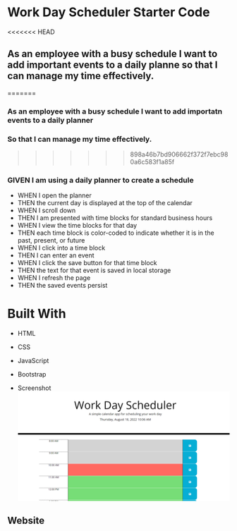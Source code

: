 # Work Day Scheduler Starter Code

<<<<<<< HEAD
## As an employee with a busy schedule I want to add important events to a daily planne so that I can manage my time effectively.
=======
### As an employee with a busy schedule I want to add importatn events to a daily planner
### So that I can manage my time effectively.
>>>>>>> 898a46b7bd906662f372f7ebc980a6c583f1a85f

### GIVEN I am using a daily planner to create a schedule
* WHEN I open the planner
* THEN the current day is displayed at the top of the calendar
* WHEN I scroll down
* THEN I am presented with time blocks for standard business hours
* WHEN I view the time blocks for that day
* THEN each time block is color-coded to indicate whether it is in the past, present, or future
* WHEN I click into a time block
* THEN I can enter an event
* WHEN I click the save button for that time block
* THEN the text for that event is saved in local storage
* WHEN I refresh the page 
* THEN the saved events persist

# Built With
* HTML
* CSS
* JavaScript
* Bootstrap


* Screenshot 
![ScreenShot](/assets/Screenshot%202022-08-18%20100713.png)

## Website

